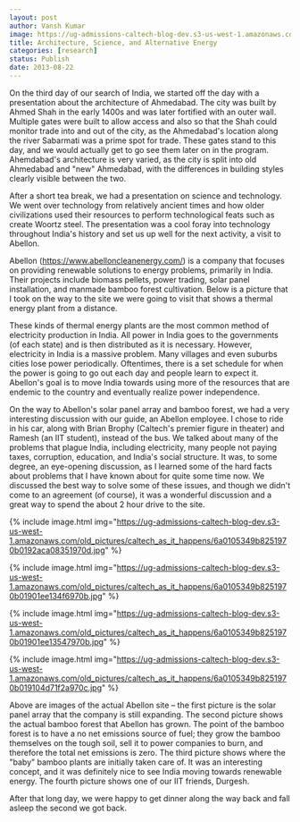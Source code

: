 ```yaml
---
layout: post
author: Vansh Kumar
image: https://ug-admissions-caltech-blog-dev.s3-us-west-1.amazonaws.com/old_pictures/caltech_as_it_happens/6a0105349b8251970b019104d71672970c.jpg
title: Architecture, Science, and Alternative Energy
categories: [research]
status: Publish
date: 2013-08-22
---
```



On the third day of our search of India, we started off the day with a presentation about the architecture of Ahmedabad. The city was built by Ahmed Shah in the early 1400s and was later fortified with an outer wall. Multiple gates were built to allow access and also so that the Shah could monitor trade into and out of the city, as the Ahmedabad's location along the river Sabarmati was a prime spot for trade. These gates stand to this day, and we would actually get to go see them later on in the program. Ahemdabad's architecture is very varied, as the city is split into old Ahmedabad and "new" Ahmedabad, with the differences in building styles clearly visible between the two.

After a short tea break, we had a presentation on science and technology. We went over technology from relatively ancient times and how older civilizations used their resources to perform technological feats such as create Woortz steel. The presentation was a cool foray into technology throughout India's history and set us up well for the next activity, a visit to Abellon.

Abellon (https://www.abelloncleanenergy.com/) is a company that focuses on providing renewable solutions to energy problems, primarily in India. Their projects include biomass pellets, power trading, solar panel installation, and manmade bamboo forest cultivation. Below is a picture that I took on the way to the site we were going to visit that shows a thermal energy plant from a distance.

  These kinds of thermal energy plants are the most common method of electricity production in India. All power in India goes to the governments (of each state) and is then distributed as it is necessary. However, electricity in India is a massive problem. Many villages and even suburbs cities lose power periodically. Oftentimes, there is a set schedule for when the power is going to go out each day and people learn to expect it. Abellon's goal is to move India towards using more of the resources that are endemic to the country and eventually realize power independence.

On the way to Abellon's solar panel array and bamboo forest, we had a very interesting discussion with our guide, an Abellon employee. I chose to ride in his car, along with Brian Brophy (Caltech's premier figure in theater) and Ramesh (an IIT student), instead of the bus. We talked about many of the problems that plague India, including electricity, many people not paying taxes, corruption, education, and India's social structure. It was, to some degree, an eye-opening discussion, as I learned some of the hard facts about problems that I have known about for quite some time now. We discussed the best way to solve some of these issues, and though we didn't come to an agreement (of course), it was a wonderful discussion and a great way to spend the about 2 hour drive to the site.


{% include image.html img="https://ug-admissions-caltech-blog-dev.s3-us-west-1.amazonaws.com/old_pictures/caltech_as_it_happens/6a0105349b8251970b0192aca08351970d.jpg" %}

{% include image.html img="https://ug-admissions-caltech-blog-dev.s3-us-west-1.amazonaws.com/old_pictures/caltech_as_it_happens/6a0105349b8251970b01901ee134f6970b.jpg" %}

{% include image.html img="https://ug-admissions-caltech-blog-dev.s3-us-west-1.amazonaws.com/old_pictures/caltech_as_it_happens/6a0105349b8251970b01901ee13547970b.jpg" %}

{% include image.html img="https://ug-admissions-caltech-blog-dev.s3-us-west-1.amazonaws.com/old_pictures/caltech_as_it_happens/6a0105349b8251970b019104d71f2a970c.jpg" %}

Above are images of the actual Abellon site – the first picture is the solar panel array that the company is still expanding. The second picture shows the actual bamboo forest that Abellon has grown. The point of the bamboo forest is to have a no net emissions source of fuel; they grow the bamboo themselves on the tough soil, sell it to power companies to burn, and therefore the total net emissions is zero. The third picture shows where the "baby" bamboo plants are initially taken care of. It was an interesting concept, and it was definitely nice to see India moving towards renewable energy. The fourth picture shows one of our IIT friends, Durgesh.

After that long day, we were happy to get dinner along the way back and fall asleep the second we got back.

